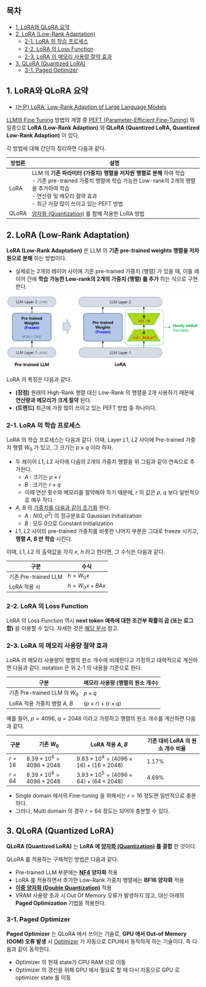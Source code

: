 ## 목차

* [1. LoRA와 QLoRA 요약](#1-lora와-qlora-요약)
* [2. LoRA (Low-Rank Adaptation)](#2-lora-low-rank-adaptation)
  * [2-1. LoRA 의 학습 프로세스](#2-1-lora-의-학습-프로세스)
  * [2-2. LoRA 의 Loss Function](#2-2-lora-의-loss-function) 
  * [2-3. LoRA 의 메모리 사용량 절약 효과](#2-3-lora-의-메모리-사용량-절약-효과)
* [3. QLoRA (Quantized LoRA)](#3-qlora-quantized-lora)
  * [3-1. Paged Optimizer](#3-1-paged-optimizer)

## 1. LoRA와 QLoRA 요약

* [(논문) LoRA: Low-Rank Adaption of Large Language Models](https://arxiv.org/pdf/2106.09685)

[LLM의 Fine Tuning](LLM_기초_Fine_Tuning.md) 방법의 계열 중 [PEFT (Parameter-Efficient Fine-Tuning)](LLM_기초_Fine_Tuning_PEFT.md) 의 일종으로 **LoRA (Low-Rank Adaption)** 와 **QLoRA (Quantized LoRA, Quantized Low-Rank Adaption)** 이 있다.

각 방법에 대해 간단히 정리하면 다음과 같다.

| 방법론   | 설명                                                                                                                                                          |
|-------|-------------------------------------------------------------------------------------------------------------------------------------------------------------|
| LoRA  | LLM 의 **기존 파라미터 (가중치) 행렬을 저차원 행렬로 분해** 하여 학습<br>- 기존 pre-trained 가중치 행렬에 학습 가능한 Low-rank의 2개의 행렬을 추가하여 학습<br>- 연산량 및 메모리 절약 효과<br>- 최근 가장 많이 쓰이고 있는 PEFT 방법 |
| QLoRA | [양자화 (Quantization)](LLM_기초_Quantization.md) 를 함께 적용한 LoRA 방법                                                                                               |

## 2. LoRA (Low-Rank Adaptation)

**LoRA (Low-Rank Adaptation)** 은 LLM 의 **기존 pre-trained weights 행렬을 저차원으로 분해** 하는 방법이다.
* 실제로는 2개의 레이어 사이에 기존 pre-trained 가중치 (행렬) 가 있을 때, 이들 레이어 간에 **학습 가능한 Low-rank의 2개의 가중치 (행렬) 를 추가** 하는 식으로 구현한다.

![image](images/Fine_Tuning_LoRA_1.PNG)

LoRA 의 특징은 다음과 같다.

* **(장점)** 원래의 High-Rank 행렬 대신 Low-Rank 의 행렬을 2개 사용하기 때문에 **연산량과 메모리가 크게 절약** 된다.
* **(트렌드)** 최근에 가장 많이 쓰이고 있는 PEFT 방법 중 하나이다.

### 2-1. LoRA 의 학습 프로세스

LoRA 의 학습 프로세스는 다음과 같다. 이때, Layer $L1$, $L2$ 사이에 Pre-trained 가중치 행렬 $W_0$ 가 있고, 그 크기는 $p \times q$ 이라 하자.

* 두 레이어 $L1$, $L2$ 사이에 다음의 2개의 가중치 행렬을 위 그림과 같이 연속으로 추가한다.
  * $A$ : 크기는 $p \times r$
  * $B$ : 크기는 $r \times q$
  * 이때 연산 횟수와 메모리를 절약해야 하기 때문에, $r$ 의 값은 $p$, $q$ 보다 일반적으로 매우 작다.
* $A$, $B$ 의 [가중치를 다음과 같이 초기화](../Deep%20Learning%20Basics/딥러닝_기초_Weight_initialization.md) 한다.
  * $A$ : $N(0, \sigma^2)$ 의 정규분포로 Gaussian Initialization
  * $B$ : 모두 0으로 Constant Initialization
* $L1$, $L2$ 사이의 pre-trained 가중치를 비롯한 나머지 부분은 그대로 freeze 시키고, **행렬 $A$, $B$ 만 학습** 시킨다.

이때, $L1$, $L2$ 의 출력값을 각각 $x$, $h$ 라고 한다면, 그 수식은 다음과 같다.

| 구분                 | 수식               |
|--------------------|------------------|
| 기존 Pre-trained LLM | $h = W_0x$       |
| LoRA 적용 시          | $h = W_0x + BAx$ |

### 2-2. LoRA 의 Loss Function

LoRA 의 Loss Function 역시 **next token 예측에 대한 조건부 확률의 곱 (또는 로그 합)** 을 이용할 수 있다. 자세한 것은 [해당 문서](LLM_기초_Fine_Tuning.md#5-llm-fine-tuning-의-loss-function) 참고.

### 2-3. LoRA 의 메모리 사용량 절약 효과

LoRA 의 메모리 사용량이 행렬의 원소 개수에 비례한다고 가정하고 대략적으로 계산하면 다음과 같다. notation 은 위 2-1 의 내용을 기준으로 한다.

| 구분                         | 메모리 사용량 (행렬의 원소 개수)           |
|----------------------------|-------------------------------|
| 기존 Pre-trained LLM 의 $W_0$ | $p \times q$                  |
| LoRA 적용 가중치 행렬 $A$, $B$    | $(p \times r) + (r \times q)$ |

예를 들어, $p = 4096$, $q = 2048$ 이라고 가정하고 행렬의 원소 개수를 계산하면 다음과 같다.

| 구분       | 기존 $W_0$                              | LoRA 적용 $A$, $B$                                         | 기존 대비 LoRA 의 원소 개수 비율 |
|----------|---------------------------------------|----------------------------------------------------------|-----------------------|
| $r = 16$ | $8.39 \times 10^6 = 4096 \times 2048$ | $9.83 \times 10^4 = (4096 \times 16) + (16 \times 2048)$ | 1.17%                 |
| $r = 64$ | $8.39 \times 10^6 = 4096 \times 2048$ | $3.93 \times 10^5 = (4096 \times 64) + (64 \times 2048)$ | 4.69%                 |

* Single domain 에서의 Fine-tuning 을 위해서는 $r = 16$ 정도면 일반적으로 충분하다.
* 그러나, Multi domain 의 경우 $r = 64$ 정도는 되어야 충분할 수 있다.

## 3. QLoRA (Quantized LoRA)

**QLoRA (Quantized LoRA)** 는 **LoRA 에 [양자화 (Quantization)](LLM_기초_Quantization.md) 를 결합** 한 것이다.

QLoRA 를 적용하는 구체적인 방법은 다음과 같다.

* Pre-trained LLM 부분에는 **[NF4](LLM_기초_Quantization.md#3-양자화-이후의-자료형) 양자화** 적용
* LoRA 를 적용하면서 추가한 Low-Rank 가중치 행렬에는 **BF16 양자화** 적용
* **[이중 양자화 (Double Quantization)](LLM_기초_Quantization.md#4-double-quantization)** 적용
* VRAM 사용량 초과 시 Out Of Memory 오류가 발생하지 않고, 대신 아래의 **Paged Optimization** 기법을 적용한다.

### 3-1. Paged Optimizer

**Paged Optimizer** 는 QLoRA 에서 쓰이는 기술로, **GPU 에서 Out-of Memory (OOM) 오류 발생** 시 [Optimizer](../Deep%20Learning%20Basics/딥러닝_기초_Optimizer.md) 가 자동으로 CPU에서 동작하게 하는 기술이다. 즉 다음과 같이 동작한다.

* Optimizer 의 현재 state가 CPU RAM 으로 이동
* Optimizer 의 갱신을 위해 GPU 에서 필요로 할 때 다시 자동으로 GPU 로 optimizer state 를 이동
